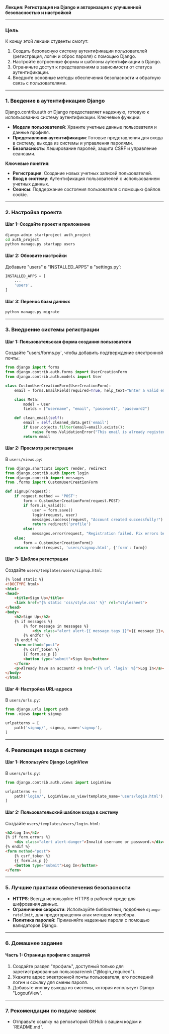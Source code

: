 **Лекция: Регистрация на Django и авторизация с улучшенной безопасностью и настройкой**  

---

### **Цель**  
К концу этой лекции студенты смогут:  
1. Создать безопасную систему аутентификации пользователей (регистрация, логин и сброс пароля) с помощью Django.  
2. Настройте встроенные формы и шаблоны аутентификации в Django.  
3. Ограничьте доступ к представлениям в зависимости от статуса аутентификации.  
4. Внедрите основные методы обеспечения безопасности и обратную связь с пользователями.  

---

### **1. Введение в аутентификацию Django**  
Django.contrib.auth от Django предоставляет надежную, готовую к использованию систему аутентификации. Ключевые функции:  
- **Модели пользователей**: Храните учетные данные пользователя и данные профиля.  
- **Представления аутентификации**: Готовые представления для входа в систему, выхода из системы и управления паролями.  
- **Безопасность**: Хэширование паролей, защита CSRF и управление сеансами.  

**Ключевые понятия**:  
- **Регистрация**: Создание новых учетных записей пользователей.  
- **Вход в систему**: Аутентификация пользователей с использованием учетных данных.  
- **Сеансы**: Поддержание состояния пользователя с помощью файлов cookie.  

---

### **2. Настройка проекта**  
#### Шаг 1: Создайте проект и приложение  
```bash  
django-admin startproject auth_project  
cd auth_project  
python manage.py startapp users  
```   

#### Шаг 2: Обновите настройки  
Добавьте "users" в "INSTALLED_APPS" в "settings.py`:  
```python  
INSTALLED_APPS = [  
    ...  
    'users',  
]  
```    

#### Шаг 3: Перенос базы данных  
```bash  
python manage.py migrate  
```   

---

### **3. Внедрение системы регистрации**  
#### Шаг 1: Пользовательская форма создания пользователя  
Создайте "users/forms.py`, чтобы добавить подтверждение электронной почты:  
```python  
from django import forms  
from django.contrib.auth.forms import UserCreationForm  
from django.contrib.auth.models import User  

class CustomUserCreationForm(UserCreationForm):  
    email = forms.EmailField(required=True, help_text="Enter a valid email address.")  

    class Meta:  
        model = User  
        fields = ["username", "email", "password1", "password2"]  

    def clean_email(self):  
        email = self.cleaned_data.get('email')  
        if User.objects.filter(email=email).exists():  
            raise forms.ValidationError("This email is already registered.")  
        return email  
```   

#### Шаг 2: Просмотр регистрации  
В `users/views.py`:  
```python  
from django.shortcuts import render, redirect  
from django.contrib.auth import login  
from django.contrib import messages  
from .forms import CustomUserCreationForm  

def signup(request):  
    if request.method == 'POST':  
        form = CustomUserCreationForm(request.POST)  
        if form.is_valid():  
            user = form.save()  
            login(request, user)  
            messages.success(request, "Account created successfully!")  
            return redirect('profile')  
        else:  
            messages.error(request, "Registration failed. Fix errors below.")  
    else:  
        form = CustomUserCreationForm()  
    return render(request, 'users/signup.html', {'form': form})  
``` 

#### Шаг 3: Шаблон регистрации  
Создайте `users/templates/users/signup.html`:  
```html  
{% load static %}  
<!DOCTYPE html>  
<html>  
<head>  
    <title>Sign Up</title>  
    <link href="{% static 'css/style.css' %}" rel="stylesheet">  
</head>  
<body>  
    <h2>Sign Up</h2>  
    {% if messages %}  
        {% for message in messages %}  
            <div class="alert alert-{{ message.tags }}">{{ message }}</div>  
        {% endfor %}  
    {% endif %}  
    <form method="post">  
        {% csrf_token %}  
        {{ form.as_p }}  
        <button type="submit">Sign Up</button>  
    </form>  
    <p>Already have an account? <a href="{% url 'login' %}">Log In</a></p>  
</body>  
</html>  
```  

#### Шаг 4: Настройка URL-адреса  
В `users/urls.py`:  
```python  
from django.urls import path  
from .views import signup  

urlpatterns = [  
    path('signup/', signup, name='signup'),  
]  
```   

---

### **4. Реализация входа в систему**  
#### Шаг 1: Используйте Django LoginView  
В `users/urls.py`:  
```python  
from django.contrib.auth.views import LoginView  

urlpatterns += [  
    path('login/', LoginView.as_view(template_name='users/login.html'), name='login'),  
]  
```   

#### Шаг 2: Пользовательский шаблон входа в систему  
Создайте `users/templates/users/login.html`:  
```html  
<h2>Log In</h2>  
{% if form.errors %}  
    <div class="alert alert-danger">Invalid username or password.</div>  
{% endif %}  
<form method="post">  
    {% csrf_token %}  
    {{ form.as_p }}  
    <button type="submit">Log In</button>  
</form>  
```  

---

### **5. Лучшие практики обеспечения безопасности**  
- **HTTPS**: Всегда используйте HTTPS в рабочей среде для шифрования данных.  
- **Ограничение скорости**: Используйте библиотеки, подобные `django-ratelimit`, для предотвращения атак методом перебора.  
- **Политика паролей**: Применяйте надежные пароли с помощью валидаторов Django.  

---

### **6. Домашнее задание**  

#### **Часть 1: Страница профиля с защитой**  
1. Создайте раздел "профиль", доступный только для зарегистрированных пользователей ("@login_required").  
2. Укажите адрес электронной почты пользователя, его последний логин и ссылку для смены пароля.  
3. Добавьте кнопку выхода из системы, которая использует Django "LogoutView".  

---

### **7. Рекомендации по подаче заявок**  
- Отправьте ссылку на репозиторий GitHub с вашим кодом и `README.md".  
